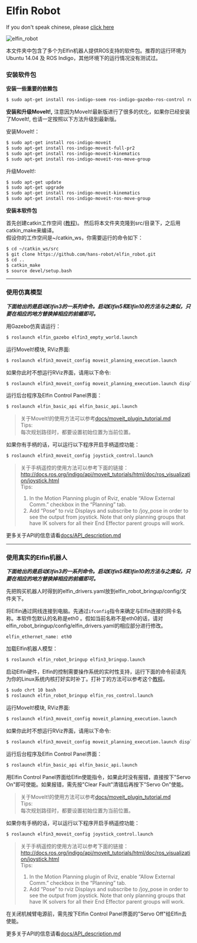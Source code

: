 Elfin Robot
======

If you don't speak chinese, please [click here](./README_english.md)

![elfin_robot](docs/images/elfin.png)

本文件夹中包含了多个为Elfin机器人提供ROS支持的软件包。推荐的运行环境为 Ubuntu 14.04 及 ROS Indigo，其他环境下的运行情况没有测试过。

### 安装软件包

**安装一些重要的依赖包**
```sh
$ sudo apt-get install ros-indigo-soem ros-indigo-gazebo-ros-control ros-indigo-ros-control ros-indigo-ros-controllers
```
**安装和升级MoveIt!,** 注意因为MoveIt!最新版进行了很多的优化，如果你已经安装了MoveIt!, 也请一定按照以下方法升级到最新版。

安装MoveIt!：
```sh
$ sudo apt-get install ros-indigo-moveit
$ sudo apt-get install ros-indigo-moveit-full-pr2
$ sudo apt-get install ros-indigo-moveit-kinematics
$ sudo apt-get install ros-indigo-moveit-ros-move-group
```
升级MoveIt!:
```sh
$ sudo apt-get update
$ sudo apt-get upgrade
$ sudo apt-get install ros-indigo-moveit-kinematics
$ sudo apt-get install ros-indigo-moveit-ros-move-group
```
**安装本软件包**

首先创建catkin工作空间 ([教程](http://wiki.ros.org/catkin/Tutorials))。 然后将本文件夹克隆到src/目录下，之后用catkin_make来编译。  
假设你的工作空间是~/catkin_ws，你需要运行的命令如下：
```sh
$ cd ~/catkin_ws/src
$ git clone https://github.com/hans-robot/elfin_robot.git
$ cd ..
$ catkin_make
$ source devel/setup.bash
```

---

### 使用仿真模型

***下面给出的是启动Elfin3的一系列命令。启动Elfin5和Elfin10的方法与之类似，只要在相应的地方替换掉相应的前缀即可。***

用Gazebo仿真请运行：
```sh
$ roslaunch elfin_gazebo elfin3_empty_world.launch
```

运行MoveIt!模块, RViz界面:
```sh
$ roslaunch elfin3_moveit_config moveit_planning_execution.launch
```
如果你此时不想运行RViz界面，请用以下命令:
```sh
$ roslaunch elfin3_moveit_config moveit_planning_execution.launch display:=false
```

运行后台程序及Elfin Control Panel界面：
```sh
$ roslaunch elfin_basic_api elfin_basic_api.launch
```

> 关于MoveIt!的使用方法可以参考[docs/moveit_plugin_tutorial.md](docs/moveit_plugin_tutorial.md)  
Tips:  
每次规划路径时，都要设置初始位置为当前位置。

如果你有手柄的话，可以运行以下程序开启手柄遥控功能：
```sh
$ roslaunch elfin3_moveit_config joystick_control.launch
```
> 关于手柄遥控的使用方法可以参考下面的链接：  
http://docs.ros.org/indigo/api/moveit_tutorials/html/doc/ros_visualization/joystick.html  
Tips:  
> 1. In the Motion Planning plugin of Rviz, enable “Allow External Comm.” checkbox in the “Planning” tab.  
> 2. Add “Pose” to rviz Displays and subscribe to /joy_pose in order to see the output from joystick. Note that only planning groups that have IK solvers for all their End Effector parent groups will work.

更多关于API的信息请看[docs/API_description.md](docs/API_description.md)

---

### 使用真实的Elfin机器人

***下面给出的是启动Elfin3的一系列命令。启动Elfin5和Elfin10的方法与之类似，只要在相应的地方替换掉相应的前缀即可。***

先把购买机器人时得到的elfin_drivers.yaml放到elfin_robot_bringup/config/文件夹下。

将Elfin通过网线连接到电脑。先通过`ifconfig`指令来确定与Elfin连接的网卡名称。本软件包默认的名称是eth0 。假如当前名称不是eth0的话，请对elfin_robot_bringup/config/elfin_drivers.yaml的相应部分进行修改。
```
elfin_ethernet_name: eth0
```

加载Elfin机器人模型：
```sh
$ roslaunch elfin_robot_bringup elfin3_bringup.launch
```
启动Elfin硬件，Elfin的控制需要操作系统的实时性支持，运行下面的命令前请先为你的Linux系统内核打好实时补丁。打补丁的方法可以参考这个[教程](http://www.jianshu.com/p/8787e45a9e01)。
```sh
$ sudo chrt 10 bash
$ roslaunch elfin_robot_bringup elfin_ros_control.launch
```

运行MoveIt!模块, RViz界面:
```sh
$ roslaunch elfin3_moveit_config moveit_planning_execution.launch
```
如果你此时不想运行RViz界面，请用以下命令:
```sh
$ roslaunch elfin3_moveit_config moveit_planning_execution.launch display:=false
```

运行后台程序及Elfin Control Panel界面：
```sh
$ roslaunch elfin_basic_api elfin_basic_api.launch
```

用Elfin Control Panel界面给Elfin使能指令，如果此时没有报错，直接按下"Servo On"即可使能。如果报错，需先按"Clear Fault"清错后再按下"Servo On"使能。

> 关于MoveIt!的使用方法可以参考[docs/moveit_plugin_tutorial.md](docs/moveit_plugin_tutorial.md)  
Tips:  
每次规划路径时，都要设置初始位置为当前位置。

如果你有手柄的话，可以运行以下程序开启手柄遥控功能：
```sh
$ roslaunch elfin3_moveit_config joystick_control.launch
```
> 关于手柄遥控的使用方法可以参考下面的链接：  
http://docs.ros.org/indigo/api/moveit_tutorials/html/doc/ros_visualization/joystick.html  
Tips:  
> 1. In the Motion Planning plugin of Rviz, enable “Allow External Comm.” checkbox in the “Planning” tab.   
> 2. Add “Pose” to rviz Displays and subscribe to /joy_pose in order to see the output from joystick. Note that only planning groups that have IK solvers for all their End Effector parent groups will work.

在关闭机械臂电源前，需先按下Elfin Control Panel界面的"Servo Off"给Elfin去使能。

更多关于API的信息请看[docs/API_description.md](docs/API_description.md)
